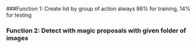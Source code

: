 ###Function 1: Create list by group of action
always 86% for training, 14% for testing 

### Function 2: Detect with magic proposals with given folder of images


